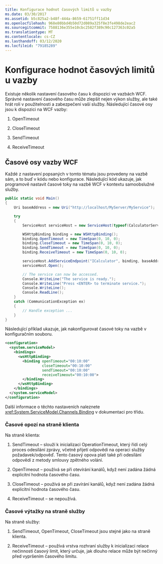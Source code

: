 ```yaml
---
title: Konfigurace hodnot časových limitů u vazby
ms.date: 03/30/2017
ms.assetid: b5c825a2-b48f-444a-8659-61751ff11d34
ms.openlocfilehash: 968e80bbd4b50d72d089a325f8e3fe498de2eac2
ms.sourcegitcommit: 7588136e355e10cbc2582f389c90c127363c02a5
ms.translationtype: MT
ms.contentlocale: cs-CZ
ms.lasthandoff: 03/12/2020
ms.locfileid: "79185289"
---
```

# <a name="configuring-timeout-values-on-a-binding"></a>Konfigurace hodnot časových limitů u vazby
Existuje několik nastavení časového času k dispozici ve vazbách WCF. Správné nastavení časového času může zlepšit nejen výkon služby, ale také hrát roli v použitelnosti a zabezpečení vaší služby. Následující časové osy jsou k dispozici na WCF vazby:  
  
1. OpenTimeout  
  
2. CloseTimeout  
  
3. SendTimeout  
  
4. ReceiveTimeout  
  
## <a name="wcf-binding-timeouts"></a>Časové osy vazby WCF  
 Každé z nastavení popsaných v tomto tématu jsou provedeny na vazbě sám, a to buď v kódu nebo konfigurace. Následující kód ukazuje, jak programově nastavit časové toky na vazbě WCF v kontextu samoobslužné služby.  
  
```csharp  
public static void Main()
{
    Uri baseAddress = new Uri("http://localhost/MyServer/MyService");

    try
    {
        ServiceHost serviceHost = new ServiceHost(typeof(CalculatorService));

        WSHttpBinding binding = new WSHttpBinding();
        binding.OpenTimeout = new TimeSpan(0, 10, 0);
        binding.CloseTimeout = new TimeSpan(0, 10, 0);
        binding.SendTimeout = new TimeSpan(0, 10, 0);
        binding.ReceiveTimeout = new TimeSpan(0, 10, 0);

        serviceHost.AddServiceEndpoint("ICalculator", binding, baseAddress);
        serviceHost.Open();

        // The service can now be accessed.
        Console.WriteLine("The service is ready.");
        Console.WriteLine("Press <ENTER> to terminate service.");
        Console.WriteLine();
        Console.ReadLine();
    }
    catch (CommunicationException ex)
    {
        // Handle exception ...
    }
}
```  
  
 Následující příklad ukazuje, jak nakonfigurovat časové toky na vazbě v konfiguračním souboru.  
  
```xml  
<configuration>
  <system.serviceModel>
    <bindings>
      <wsHttpBinding>
        <binding openTimeout="00:10:00"
                 closeTimeout="00:10:00"
                 sendTimeout="00:10:00"
                 receiveTimeout="00:10:00">
        </binding>
      </wsHttpBinding>
    </bindings>
  </system.serviceModel>
</configuration>
```  
  
 Další informace o těchto nastaveních naleznete <xref:System.ServiceModel.Channels.Binding> v dokumentaci pro třídu.  
  
### <a name="client-side-timeouts"></a>Časové opozí na straně klienta  
 Na straně klienta:  
  
1. SendTimeout – slouží k inicializaci OperationTimeout, který řídí celý proces odesílání zprávy, včetně přijetí odpovědi na operaci služby požadavek/odpověď. Tento časový opova platí také při odesílání odpovědí z metody smlouvy zpětného volání.  
  
2. OpenTimeout – používá se při otevírání kanálů, když není zadána žádná explicitní hodnota časového času.  
  
3. CloseTimeout – používá se při zavírání kanálů, když není zadána žádná explicitní hodnota časového času.  
  
4. ReceiveTimeout – se nepoužívá.  
  
### <a name="service-side-timeouts"></a>Časové výtažky na straně služby  
 Na straně služby:  
  
1. SendTimeout, OpenTimeout, CloseTimeout jsou stejné jako na straně klienta.  
  
2. ReceiveTimeout – používá vrstva rozhraní služby k inicializaci relace nečinnosti časový limit, který určuje, jak dlouho relace může být nečinný před vypršením časového limitu.

